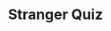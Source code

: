 ---
title: Stranger Quiz
navItem: Portfolio
lang: fr
ref: stranger-quiz
layout: article
where: Technique d'intégration multimédia (Cégep de Ste-Foy)
categories:
    - Site web
    - Design
    - JavaScript
    - PHP
    - HTML+CSS
# permalink: /portfolio/stranger-quiz/
permalink: https://stranger-quiz.herokuapp.com/
# assetsLink: /assets/images/work/
description: J'avais comme mandat de créer, intégrer et programmer un quiz interactif s’appuyant sur les _Service Workers_ sur le sujet de mon choix. Le quiz devait être accessible pour tous, avec un accent sur les contrôles par clavier. Il fallait aussi que le quiz soit lisible par un lecteur d’écran. Le projet devait être le plus léger possible, car grâce aux _Progressive Web Apps_, les utilisateurs d’appareils mobiles pouvaient l’installer sur leur terminal. C’est pourquoi j’ai utilisé le format d’image WebP qui est jusqu’à 26% plus petit en taille comparée au PNG et au JPEG.
buttons:
    - label: Aller sur le site Web
      url: https://stranger-quiz.herokuapp.com/
      target: external
published: true
---